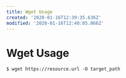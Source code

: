 ```yaml
---
title: Wget Usage
created: '2020-01-16T12:39:35.636Z'
modified: '2020-01-16T12:40:05.066Z'
---
```


# Wget Usage

```shell
$ wget https://resource.url -O target_path
```
